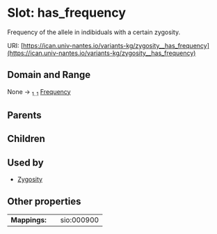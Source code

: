 
# Slot: has_frequency

Frequency of the allele in indibiduals with a certain zygosity.

URI: [https://ican.univ-nantes.io/variants-kg/zygosity__has_frequency](https://ican.univ-nantes.io/variants-kg/zygosity__has_frequency)


## Domain and Range

None &#8594;  <sub>1..1</sub> [Frequency](Frequency.md)

## Parents


## Children


## Used by

 * [Zygosity](Zygosity.md)

## Other properties

|  |  |  |
| --- | --- | --- |
| **Mappings:** | | sio:000900 |
